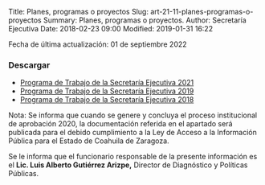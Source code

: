 Title: Planes, programas o proyectos
Slug: art-21-11-planes-programas-o-proyectos
Summary: Planes, programas o proyectos.
Author: Secretaría Ejecutiva
Date: 2018-02-23 09:00
Modified: 2019-01-31 16:22


Fecha de última actualización: 01 de septiembre 2022

### Descargar
* [Programa de Trabajo de la Secretaría Ejecutiva 2021 <i class="fa fa-file-pdf-o" aria-hidden="true"></i>](https://www.seacoahuila.org.mx/secretaria-ejecutiva/planes/Programa-trabajo-ST.pdf) 
* [Programa de Trabajo de la Secretaría Ejecutiva 2019 <i class="fa fa-file-pdf-o" aria-hidden="true"></i>](programa-de-trabajo-secretaria-ejecutiva-2019.pdf)
* [Programa de Trabajo de la Secretaría Ejecutiva 2018 <i class="fa fa-file-pdf-o" aria-hidden="true"></i>](programa-de-trabajo-secretaria-ejecutiva-2018.pdf)

Nota: Se informa que cuando se genere y concluya el proceso institucional de aprobación 2020, la documentación referida en el apartado será publicada para el debido cumplimiento a la Ley de Acceso a la Información Pública para el Estado de Coahuila de Zaragoza.

Se le informa que el funcionario responsable de la presente información es el **Lic. Luis Alberto Gutiérrez Arizpe,** Director de Diagnóstico y Políticas Públicas.
